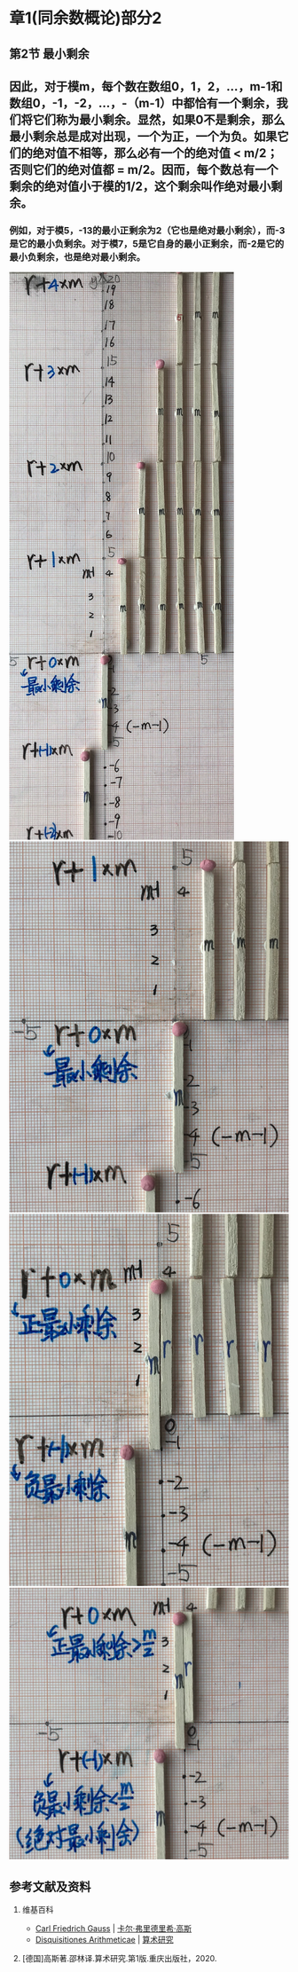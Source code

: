 # 章1(同余数概论)部分2

## 第2节 最小剩余

## 因此，对于模m，每个数在数组0，1，2，…，m-1和数组0，-1，-2，…，-（m-1）中都恰有一个剩余，我们将它们称为最小剩余。显然，如果0不是剩余，那么最小剩余总是成对出现，一个为正，一个为负。如果它们的绝对值不相等，那么必有一个的绝对值 < m/2；否则它们的绝对值都 = m/2。因而，每个数总有一个剩余的绝对值小于模的1/2，这个剩余叫作绝对最小剩余。
### 例如，对于模5，-13的最小正剩余为2（它也是绝对最小剩余），而-3是它的最小负剩余。对于模7，5是它自身的最小正剩余，而-2是它的最小负剩余，也是绝对最小剩余。

![](/images/数论/高斯的算术研究中典型的推演实验/章1部分2/4-1.jpg)
![](/images/数论/高斯的算术研究中典型的推演实验/章1部分2/4-2.jpg)
![](/images/数论/高斯的算术研究中典型的推演实验/章1部分2/4-3.jpg)
![](/images/数论/高斯的算术研究中典型的推演实验/章1部分2/4-4.jpg)

## 参考文献及资料

1. 维基百科
	- [Carl Friedrich Gauss](https://en.wikipedia.org/wiki/Carl_Friedrich_Gauss) | [卡尔·弗里德里希·高斯](https://zh.wikipedia.org/wiki/%E5%8D%A1%E7%88%BE%C2%B7%E5%BC%97%E9%87%8C%E5%BE%B7%E9%87%8C%E5%B8%8C%C2%B7%E9%AB%98%E6%96%AF) 
	- [Disquisitiones Arithmeticae](https://en.wikipedia.org/wiki/Disquisitiones_Arithmeticae) | [算术研究](https://zh.wikipedia.org/wiki/算术研究) 

2. [德国]高斯著.邵林译.算术研究.第1版.重庆出版社，2020.




